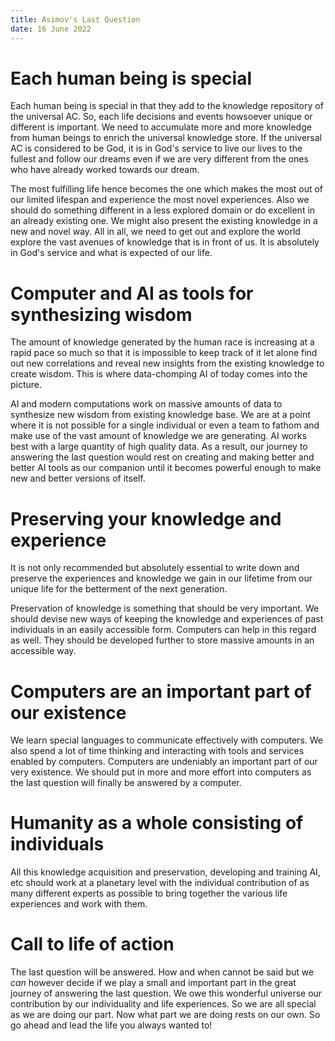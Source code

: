 ```yaml
---
title: Asimov's Last Question
date: 16 June 2022
---
```


# Each human being is special

Each human being is special in that they add to the knowledge repository of the universal AC.
So, each life decisions and events howsoever unique or different is important. We need to
accumulate more and more knowledge from human beings to enrich the universal knowledge store.
If the universal AC is considered to be God, it is in God's service to live our lives to the
fullest and follow our dreams even if we are very different from the ones who have already worked
towards our dream.

The most fulfilling life hence becomes the one which makes the most out of our limited lifespan
and experience the most novel experiences. Also we should do something different in a less explored
domain or do excellent in an already existing one. We might also present the existing knowledge
in a new and novel way. All in all, we need to get out and explore the world explore the vast avenues
of knowledge that is in front of us. It is absolutely in God's service and what is expected of our life.

# Computer and AI as tools for synthesizing wisdom

The amount of knowledge generated by the human race is increasing at a rapid pace so much so that it is
impossible to keep track of it let alone find out new correlations and reveal new insights from the
existing knowledge to create wisdom. This is where data-chomping AI of today comes into the picture.

AI and modern computations work on massive amounts of data to synthesize new wisdom from existing knowledge
base. We are at a point where it is not possible for a single individual or even a team to fathom and
make use of the vast amount of knowledge we are generating. AI works best with a large quantity of
high quality data. As a result, our journey to answering the last question would rest on creating and
making better and better AI tools as our companion until it becomes powerful enough to make new and
better versions of itself.

# Preserving your knowledge and experience

It is not only recommended but absolutely essential to write down and preserve the experiences and knowledge
we gain in our lifetime from our unique life for the betterment of the next generation.

Preservation of knowledge is something that should be very important. We should devise new ways of keeping the
knowledge and experiences of past individuals in an easily accessible form. Computers can help in this
regard as well. They should be developed further to store massive amounts in an accessible way.

# Computers are an important part of our existence

We learn special languages to communicate effectively with computers. We also spend a lot of time
thinking and interacting with tools and services enabled by computers. Computers are undeniably an
important part of our very existence. We should put in more and more effort into computers as the
last question will finally be answered by a computer.

# Humanity as a whole consisting of individuals

All this knowledge acquisition and preservation, developing and training AI, etc should work at a planetary
level with the individual contribution of as many different experts as possible to bring together the various
life experiences and work with them.

# Call to life of action

The last question will be answered. How and when cannot be said but we *can* however decide if we play a
small and important part in the great journey of answering the last question. We owe this wonderful universe
our contribution by our individuality and life experiences. So we are all special as we are doing our part.
Now what part we are doing rests on our own. So go ahead and lead the life you always wanted to!
